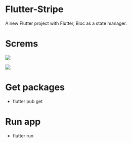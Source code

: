 # Flutter-Stripe

A new Flutter project with Flutter, Bloc as a state manager.

# Screms

![](https://i.ibb.co/TPfvQqR/Screenshot-1642951487.png) 


![](https://i.ibb.co/RGwKWqL/Screenshot-1642951506.png)


# Get packages

- flutter pub get

# Run app

- flutter run

